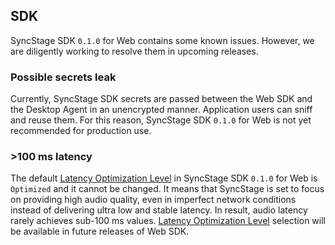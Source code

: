 ## SDK
SyncStage SDK `0.1.0` for Web contains some known issues. However, we are diligently working to resolve them in upcoming releases.

### Possible secrets leak
Currently, SyncStage SDK secrets are passed between the Web SDK and the Desktop Agent in an unencrypted manner. Application users can sniff and reuse them. For this reason, SyncStage SDK `0.1.0` for Web is not yet recommended for production use.

### >100 ms latency
The default [Latency Optimization Level](../../low-latency-experience/#latency-optimization-level) in SyncStage SDK `0.1.0` for Web is `Optimized` and it cannot be changed. It means that SyncStage is set to focus on providing high audio quality, even in imperfect network conditions instead of delivering ultra low and stable latency. In result, audio latency rarely achieves sub-100 ms values. [Latency Optimization Level](../../low-latency-experience/#latency-optimization-level) selection will be available in future releases of Web SDK.
